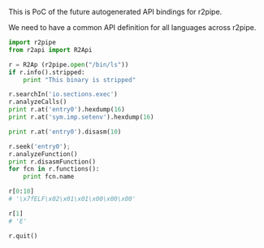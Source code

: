 This is PoC of the future autogenerated API bindings for r2pipe.

We need to have a common API definition for all languages across r2pipe.

```python
import r2pipe
from r2api import R2Api

r = R2Ap (r2pipe.open("/bin/ls"))
if r.info().stripped:
	print "This binary is stripped"

r.searchIn('io.sections.exec')
r.analyzeCalls()
print r.at('entry0').hexdump(16)
print r.at('sym.imp.setenv').hexdump(16)

print r.at('entry0').disasm(10)

r.seek('entry0');
r.analyzeFunction()
print r.disasmFunction()
for fcn in r.functions():
	print fcn.name

r[0:10]
# '\x7fELF\x02\x01\x01\x00\x00\x00'

r[1]
# 'E'

r.quit()
```
